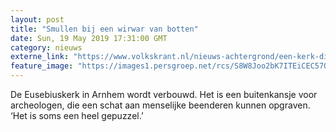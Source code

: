 ```yaml
---
layout: post
title: "Smullen bij een wirwar van botten"
date: Sun, 19 May 2019 17:31:00 GMT
category: nieuws
externe_link: "https://www.volkskrant.nl/nieuws-achtergrond/een-kerk-die-wordt-gerenoveerd-dat-betekent-smullen-bij-een-wirwar-aan-botten~b7e21ad1/"
feature_image: "https://images1.persgroep.net/rcs/S8W8Joo2bK7ITEiCEC57OjMUJ7U/diocontent/147677438/_crop/100/0/3282/3280/_fill/320/320?appId=93a17a8fd81db0de025c8abd1cca1279&quality=0.85"
---
```


De Eusebiuskerk in Arnhem wordt verbouwd. Het is een buitenkansje voor archeologen, die een schat aan menselijke beenderen kunnen opgraven. ‘Het is soms een heel gepuzzel.’

